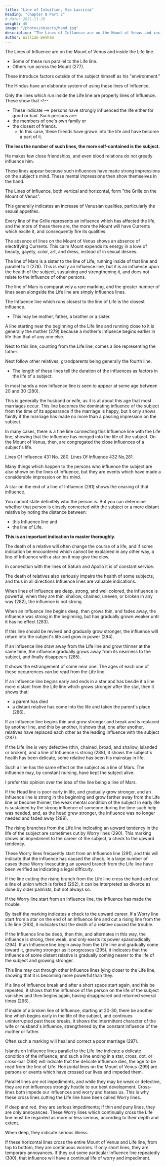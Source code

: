 ```yaml
---
title: "Line of Intuition, Via Lascivia"
heading: "Chapter 8 Part 2"
# date: 2021-11-20
weight: 46
image: "/photos/objects/hand.jpg"
description: "The Lines of Influence are on the Mount of Venus and inside the Life line. Some of these run parallel to the Life line. Others run across the Mount."
author: William Benham
---
```




The Lines of Influence are on the Mount of Venus and inside the Life line. 
- Some of these run parallel to the Life line. 
- Others run across the Mount (277). 

These introduce factors outside of the subject himself as his "environment." 

<!-- Only those indications which my own experience as well as that of other careful investigators has fully verified are here considered, and all matters which are traditional or hypothetical have been left out.  -->

The Hindus have an elaborate system of using these lines of Influence<!-- , and depend upon them for a large part of their work -->. 

Only the lines which run inside the Life line are properly lines of Influence. These show that <!-- 
- These indicate --> persons have strongly influenced the life either for good or bad. Such persons are:
- the members of one's own family or
- the closest of friends. 
  - In this case, these friends have grown into the life and have become a part of it. 

<!-- In all cases they have strong influence, hence their name. In some hands few of these lines are seen, in others there are many, and the more there are the greater the number of persons who have exerted strong influence.  -->

**The less the number of such lines, the more self-contained is the subject.** 

He makes few close friendships, and even blood relations do not greatly influence him. 

These lines appear because such influences have made strong impressions on the subject's mind. These mental impressions then show themselves in the hand. 

The Lines of Influence, both vertical and horizontal, form "the Grille on the Mount of Venus". 

This generally indicates an increase of Venusian qualities, particularly the sexual appetites.

<!-- This general reading of a large number of Influence lines on the Mount of Venus is correct, as has been clearly demonstrated in the hands of subjects known to have strong sexual appetites.  -->

Every line of the Grille represents an influence which has affected the life, and the more of these there are, the more the Mount will have Currents which excite it, and consequently fire its qualities. 

The absence of lines on the Mount of Venus shows an absence of electrifying Currents. This calm Mount expends its energy in a love of beauty, gayety, color, art, and dress, instead of in sexual desires. 

<!-- Lines Of Influence 428 No. 277. Lines Of Influence 429 No. 278. Lines Of Influence 430 No. 279  -->

The line of Mars is a sister to the line of Life, running inside of that line and parallel to it (278). This is really an Influence line, but it is an influence upon the health of the subject, sustaining and strengthening it, and does not relate to the influence of other persons. 

The line of Mars is comparatively a rare marking, and the greater number of lines seen alongside the Life line are simply Influence lines. 

The Influence line which runs closest to the line of Life is the closest influence. 
- This may be mother, father, a brother or a sister. 

A line starting near the beginning of the Life line and running close to it is generally the mother (279) because a mother's influence begins earlier in life than that of any one else. 

Next to this line, counting from the Life line, comes a line representing the father. <!-- , and the line which represents this parent is usually found to be deeper than the others.  -->

Next follow other relatives, grandparents being generally the fourth line. 
- The length of these lines tell the duration of the influences as factors in the life of a subject. 

In most hands a new Influence line is seen to appear at some age between 20 and 30 (280). 

This is generally the husband or wife, as it is at about this age that most marriages occur. This line becomes the dominating influence of the subject from the time of its appearance if the marriage is happy, but it only shows faintly if the marriage has made no more than a passing impression on the subject. 

In many cases, there is a fine line connecting this Influence line with the Life line, showing that the influence has merged into the life of the subject. On the Mount of Venus, then, are congregated the close influences of a subject's life. 

Lines Of Influence 431 No. 280. Lines Of Influence 432 No,281.

Many things which happen to the persons who influence the subject are also shown on the lines of Influence, but they are events which have made a considerable impression on his mind. 

A star on the end of a line of Influence (281) shows the ceasing of that influence.<!-- , whatever it may be; and, while  -->

You cannot state definitely who the person is. But you can determine whether that person is closely connected with the subject or a more distant relative by noting the distance between:
- this Influence line and
- the line of Life. 

**This is an important indication to master thoroughly.** 

The death of a relative will often change the course of a life, and if some indication be encountered which cannot be explained in any other way, a line of Influence with a star on it may give the clew. 

In connection with the lines of Saturn and Apollo it is of constant service. 

The death of relatives also seriously impairs the health of some subjects, and thus in all directions Influence lines are valuable indications. 

When lines of Influence are deep, strong, and well colored, the influence is powerful; when they are thin, shallow, chained, uneven, or broken in any way (282), the influence is not strong. 

When an Influence line begins deep, then grows thin, and fades away, the influence was strong in the beginning, but has gradually grown weaker until it has no effect (283). 

If this line should be revived and gradually grow stronger, the influence will return into the   subject's life and grow in power (284). 

If an Influence line draw away from the Life line and grow thinner at the same time, the influence gradually grows away from its nearness to the subject, and finally disappears (285). 

<!-- Lines Of Influence Part 2 433 No. 282. Lines Of Influence Part 2 434 No. 283. Lines Of Influence Part 2 435 No. 284. Lines Of Influence Part 2 436 No. 285. Lines Of Influence Part 2 437 No. 286. Lines Of Influence Part 2 438 No. 287. Lines Of Influence Part 2 439 No. 288. Lines Of Influence Part 2 440 No. 289. Lines Of Influence Part 2 441 No. 290. 
 -->

It shows the estrangement of some near one. The ages of each one of these occurrences can be read from the Life line. 

If an Influence line begins early and ends in a star and has beside it a line more distant from the Life line which grows stronger after the star, then it shows that:
- a parent has died
- a distant relative has come into the life and taken the parent's place (286). 

If an Influence line begins thin and grow stronger and break and is replaced by another line, and this by another, it shows that, one after another, relatives have replaced each other as the leading influence with the subject (287). 

If the Life line is very defective (thin, chained, broad, and shallow, islanded or broken), and a line of Influence is strong (288), it shows the subject's health has been delicate, some relative has been his mainstay in life.

Such a line has the same effect on the subject as a line of Mars. The influence may, by constant nursing, have kept the subject alive. 

I prefer this opinion over the idea of the line being a line of Mars. 

If the Head line is poor early in life, and gradually grow stronger, and an Influence line is  strong in the beginning and grow farther away from the Life line or become thinner, the weak mental condition of the subject in early life is sustained by the strong influence of someone during the time such help was needed, and, as the head grew stronger, the influence was no longer needed and faded away (289).

The rising branches from the Life line indicating an upward tendency in the life of the subject are sometimes cut by Worry lines (290). This marking shows an impediment to the career of the subject, a check to the upward tendency. 

These Worry lines frequently start from an Influence line (291), and this will indicate that the influence has caused the check. In a large number of cases these Worry linescutting an upward branch from the Life line have been verified as indicating a legal difficulty. 

<!--  used this marking as an indication of . The single indication must not be given this reading, but with this marking and other confirmatory signs it can be so interpreted, viz.,  -->

If the line cutting the rising branch from the Life line cross the hand and cut a line of union which is forked (292), it can be interpreted as divorce as done by older palmists, but not always so. 


If the Worry line start from an Influence line, the influence has made the trouble. 

By itself the marking indicates a check to the upward career. If a Worry line start from a star on the end of an Influence line and cut a rising line from the Life line (293), it indicates that the death of a relative caused the trouble. 

If the Influence line be deep, then thin, and alternates in this way, the influence is strong, then weak, and only exerts its power spasmodically (294). If an Influence line begin away from the Life line and gradually come toward it, growing stronger as it progresses (295), it indicates that the influence of some distant relative is gradually coming nearer to the life of the subject and growing stronger. 

This line may cut through other Influence lines lying closer to the Life line, showing that it is becoming more powerful than they. 

If a line of Influence break and after a short space start again, and this be repeated, it shows that the influence of the person on the life of the subject vanishes and then begins again, having disappeared and returned several times (296). 

If inside of a broken line of Influence, starting at 20-30, there be another line which begins early in the life of the subject, and continues uninterrupted past these breaks, it shows the intermittent character of the wife or husband's influence, strengthened by the constant influence of the mother or father. 

Often such a marking will heal and correct a poor marriage (297). 

<!-- Lines Of Influence Part 2 442 No. 291. -->

<!-- Lines Of Influence Part 2 443 No. 292. Lines Of Influence Part 2 444 No. 293. Lines Of Influence Part 2 445 No. 294. Lines Of Influence Part 2 446 No. 295. Lines Of Influence Part 2 447 No. 296  -->

Islands on Influence lines parallel to the Life line indicate a delicate condition of the influence, and such a line ending in a star, cross, dot, or cross-bar (298) will indicate that the delicate influence dies, the age to be read from the line of Life. Horizontal lines on the Mount of Venus (299) are persons or events which have crossed our lives and impeded them.

Parallel lines are not impediments, and while they may be weak or defective, they are not influences strongly hostile to our best development. Cross-lines both impede our influences and worry and harass us. This is why these cross lines cutting the Life line have been called Worry lines.

If deep and red, they are serious impediments; if thin and puny lines, they are only annoyances. These Worry lines which continually cross the Life line must be regarded as more or less serious, according to their depth and extent. 

When deep, they indicate serious illness. 

If these horizontal lines cross the entire Mount of Venus and Life line, from top to bottom, they are continuous worries. If only short lines, they are temporary annoyances. If they cut some particular Influence line repeatedly (300), that influence will have a continual life of worry and impediment.

<!-- Lines Of Influence Part 2 448 No. 297. Lines Of Influence Part 2 449 No. 298. Lines Of Influence Part 2 450 No. 299. Lines Of Influence Part 2 451 No. 300. --> 
